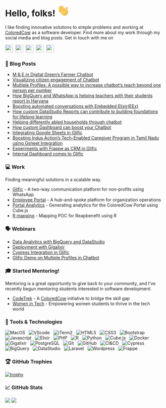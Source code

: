 # Hello, folks! <img src="https://raw.githubusercontent.com/satendra-sr/satendra-sr/master/wave.gif" width="40">

I like finding innovative solutions to simple problems and working at <a href="https://coloredcow.com?utm_source=github&utm_medium=AkhileshNegi">ColoredCow</a> as a software developer. Find more about my work through my social media and blog posts.
Get in touch with me on

<a href="https://twitter.com/negi_akhilesh3"><img height="25" width="25" src="https://cdn.jsdelivr.net/npm/simple-icons@v3/icons/twitter.svg"></a>&nbsp;
<a href="https://discordapp.com/users/akhilesh#8614"><img height="25" width="25" src="https://cdn.jsdelivr.net/npm/simple-icons@v3/icons/discord.svg"></a>&nbsp;
<a href="https://instagram.com/negi_akhilesh3"><img height="25" width="25" src="https://cdn.jsdelivr.net/npm/simple-icons@v3/icons/instagram.svg"></a>&nbsp;
<a href="https://www.linkedin.com/in/NegiAkhilesh/"><img height="25" width="25" src="https://cdn.jsdelivr.net/npm/simple-icons@v3/icons/linkedin.svg"></a>&nbsp;
<a href="mailto:akhilesh.negi@coloredcow.com"><img height="25" width="25" src="https://cdn.jsdelivr.net/npm/simple-icons@v3/icons/gmail.svg"></a>&nbsp;

### :newspaper: Blog Posts

- [M & E in Digital Green’s Farmer Chatbot](https://glific.org/m-e-in-digital-greens-farmer-chatbot/)
- [Visualizing citizen engagement of Chatbot](https://coloredcow.com/visualizing-citizen-engagement-of-chatbot/)
- [Multiple Profiles: A possible way to increase chatbot’s reach beyond one person per number](https://coloredcow.com/one-whatsapp-multiple-profiles/)
- [How BigQuery and WhatsApp is helping teachers with their students report in Haryana](https://glific.org/how-bigquery-and-whatsapp-is-helping-teachers-with-their-students-report-in-haryana)
- [Boosting automated conversations with Embedded Elixir(EEx)](https://coloredcow.com/boosting-automated-conversations-with-eex)
- [How custom DataStudio Reports can contribute to building foundations for lifelong learning](https://coloredcow.com/how-custom-datastudio-reports-can-contribute-to-building-foundations-for-lifelong-learning/)
- [Helping differently abled households through chatbot](https://coloredcow.com/helping-differently-abled-households-through-chatbot/)
- [How custom Dashboard can boost your Chatbot](https://coloredcow.com/how-custom-dashboard-can-boost-your-chatbot/)
- [Integrating Google Sheets in Glific](https://coloredcow.com/integrating-google-sheets-in-glific/)
- [Boosting Indus Action’s Tech-Enabled Caregiver Program in Tamil Nadu using Gsheet Integration](https://glific.org/boosting-indus-actions-tech-enabled-caregiver-program-in-tamil-nadu-using-gsheet-integration/)
- [Experiments with Frappe as CRM in Glific](https://coloredcow.com/experiments-with-frappe-as-crm-in-glific/)
- [Internal Dashboard comes to Glific](https://glific.org/internal-dashboard-comes-into-glific/)


### :computer: Work

Finding meaningful solutions in a scalable way.

- [Glific](https://glific.org) - A two-way communication platform for non-profits using WhatsApp
- [Employee Portal](https://github.com/ColoredCow/portal) - A hub-and-spoke platform for organization operations
- [Portal Analytics](https://github.com/ColoredCow/portal-analytics) - Generating analytics for the ColoredCow Portal using Cube.js
- [R mapping](https://github.com/glific/Rmapping) - Mapping POC for Reapbenefit using R


### 🗣️ Webinars

- [Data Analytics with BigQuery and DataStudio](https://www.youtube.com/watch?v=txdrTLgchvs&list=PLn1_vUUOj6IHS9S84qbc0-cIjXeB-KBiN&index=5)
- [Deployment with Gigalixir](https://www.youtube.com/watch?v=txdrTLgchvs&list=PLn1_vUUOj6IHS9S84qbc0-cIjXeB-KBiN&index=5)
- [Cypress Integration in Glific](https://www.youtube.com/watch?v=xve1LDH7vxw&list=PLn1_vUUOj6IHS9S84qbc0-cIjXeB-KBiN&index=6)
- [Glific Demo on Multiple Profiles in Chatbot](https://youtu.be/csOGHfb4g3s)


### :mortar_board: Started Mentoring!

Mentoring is a great opportunity to give back to your community, and I've recently begun mentoring students interested in software development.

- [CodeTrek](https://coloredcow.com/codetrek/) - A <a href="https://coloredcow.com?utm_source=github&utm_medium=AkhileshNegi">ColoredCow</a> initiative to bridge the skill gap
- [Women in Tech](https://coloredcow.com/women-in-tech/?utm_source=github&utm_medium=akhileshnegi) - Empowering women students to thrive in the tech world

### 🔧 Tools  & Technologies

![MacOS](https://img.shields.io/badge/-MacOS-black?logo=Apple&style=social)&nbsp;&nbsp;
![VScode](https://img.shields.io/badge/-VScode-black?logo=visual-studio-code&style=social)&nbsp;&nbsp;
![iTerm2](https://img.shields.io/badge/-iTerm2-black?logo=Apple&style=social)&nbsp;&nbsp;
![HTML5](https://img.shields.io/badge/-HTML5-black?logo=html5&style=social)&nbsp;&nbsp;
![CSS3](https://img.shields.io/badge/-CSS3-black?logo=css3&style=social)&nbsp;&nbsp;
![Bootstrap](https://img.shields.io/badge/-Bootstrap-black?logo=bootstrap&style=social)&nbsp;&nbsp;
![Javascript](https://img.shields.io/badge/-Javascript-black?logo=javascript&style=social&logoColor=yellow)&nbsp;&nbsp;
![Elixir](https://img.shields.io/badge/-Elixir-black?logo=elixir&style=social)&nbsp;&nbsp;
![PHP](https://img.shields.io/badge/-PHP-black?logo=php&style=social)&nbsp;&nbsp;
![R](https://img.shields.io/badge/-R-black?logo=r&style=social)&nbsp;&nbsp;
![Python](https://img.shields.io/badge/-Python-black?logo=python&style=social)&nbsp;&nbsp;
![Cube.js](https://img.shields.io/badge/-Cube.js-black?logo=nintendogamecube&style=social)&nbsp;&nbsp;
![Docker](https://img.shields.io/badge/-Docker-black?logo=docker&style=social)&nbsp;&nbsp;
![Gigalixir](https://img.shields.io/badge/-Gigalixir-black?logo=Gatsby&style=social&logoColor=grey)&nbsp;&nbsp;
![PostgreSQL](https://img.shields.io/badge/-PostgreSQL-black?logo=postgresql&style=social&logoColor=blue)&nbsp;&nbsp;
![Git](https://img.shields.io/badge/-Git-black?logo=git&style=social)&nbsp;&nbsp;
![GitHub](https://img.shields.io/badge/-GitHub-black?logo=github&style=social)&nbsp;&nbsp;
![CI&CD](https://img.shields.io/badge/-CI&CD-black?logo=githubactions&style=social&logoColor=black)&nbsp;&nbsp;
![Cypress](https://img.shields.io/badge/-Cypress-black?logo=cypress&style=social)&nbsp;&nbsp;
![BigQuery](https://img.shields.io/badge/-BigQuery-black?logo=googlecloud&style=social)&nbsp;&nbsp;
![DataStudio](https://img.shields.io/badge/-DataStudio-black?logo=googleanalytics&style=social)&nbsp;&nbsp;
![Laravel](https://img.shields.io/badge/-Laravel-black?logo=laravel&style=social)&nbsp;&nbsp;
![Wordpress](https://img.shields.io/badge/-Wordpress-black?logo=wordpress&style=social)&nbsp;&nbsp;
![Frappe](https://img.shields.io/badge/-Frappe-black?logo=python&style=social)&nbsp;&nbsp;

### 🏆 GitHub Trophies

[![trophy](https://github-profile-trophy.vercel.app/?username=AkhileshNegi&margin-w=5)](https://github.com/AkhileshNegi/github-profile-trophy)


### &#x1f4c8; GitHub Stats
<p align = "left">
  <img src = "https://github-readme-stats.vercel.app/api?username=AkhileshNegi&show_icons=true&theme=vue" width = 400>
  <img src = "https://github-readme-streak-stats.herokuapp.com?user=AkhileshNegi" width = 400>
</p>

